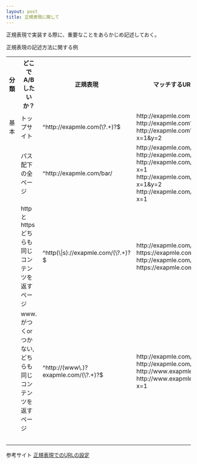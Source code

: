 ```yaml
---
layout: post
title: 正規表現に関して
---
```


正規表現で実装する際に、重要なことをあらかじめ記述しておく。

正規表現の記述方法に関する例

<table>
<tr><th>分類</th><th>どこでA/Bしたいか？</th><th>正規表現</th><th>マッチするURL例</th><th>マッチしないURL例</th></tr>
<tr><td>基本</td><td>トップサイト</td><td>^http://exapmle.com(\?.+)?$</td><td>http://exapmle.com<br/>http://exapmle.com?x=1</br/>http://exapmle.com?x=1&y=2</td><td>http://exapmle.com/bar<br/>http://exapmle.com/bar?x=1</td></tr>
<tr><td></td><td>パス配下の全ページ</td><td>^http://exapmle.com/bar/</td><td>http://exapmle.com/bar/<br/>http://exapmle.com/bar/buz<br/>http://exapmle.com/bar/?x=1<br/>http://exapmle.com/bar/?x=1&y=2<br/>http://exapmle.com/bar/buz?x=1</td><td>http://exapmle.com<br/>http://exapmle.com?x=1<br/>http://exapmle.com/wee/</td></tr>
<tr><td></td><td>http と httpsどちらも同じコンテンツを返すページ</td><td>^http(\|s)://exapmle.com/(\?.+)?$</td><td>http://exapmle.com/<br/>https://exapmle.com/<br/>http://exapmle.com/?x=1<br/>https://exapmle.com/?x=1</td><td>http://exapmle.com/bar<br/>https://exapmle.com/bar?x=1</td></tr>
<tr><td></td><td>www.がつくorつかない,どちらも同じコンテンツを返すページ</td><td>^http://(www\.)?exapmle.com/(\?.+)?$</td><td>http://exapmle.com/<br/>http://exapmle.com/?x=1<br/>http://www.exapmle.com/<br/>http://www.exapmle.com/?x=1</td><td>http://dashboard.exapmle.com/<br/>http://exapmle.com/bar<br/>http://exapmle.com/bar?x=1<br/>http://www.exapmle.com/bar</td></tr>

<tr><td></td><td></td><td></td><td></td><td></td></tr>
<tr><td></td><td></td><td></td><td></td><td></td></tr>
<tr><td></td><td></td><td></td><td></td><td></td></tr>
<tr><td></td><td></td><td></td><td></td><td></td></tr>
<tr><td></td><td></td><td></td><td></td><td></td></tr>



</table>

参考サイト
[正規表現でのURLの設定](https://kaizenplatform.zendesk.com/hc/ja/articles/203649767-%E6%AD%A3%E8%A6%8F%E8%A1%A8%E7%8F%BE%E3%81%A7%E3%81%AEURL%E3%81%AE%E8%A8%AD%E5%AE%9A)
